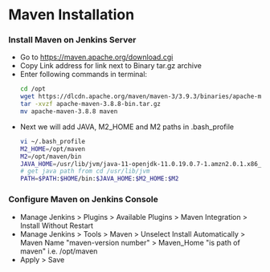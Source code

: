 # Maven Installation
### Install Maven on Jenkins Server
- Go to https://maven.apache.org/download.cgi
- Copy Link address for link next to Binary tar.gz archive
- Enter following commands in terminal:
  ```sh
  cd /opt
  wget https://dlcdn.apache.org/maven/maven-3/3.9.3/binaries/apache-maven-3.9.3-bin.tar.gz
  tar -xvzf apache-maven-3.8.8-bin.tar.gz
  mv apache-maven-3.8.8 maven
  ```
- Next we will add JAVA, M2_HOME and M2 paths in .bash_profile
  ```sh
  vi ~/.bash_profile
  M2_HOME=/opt/maven
  M2=/opt/maven/bin
  JAVA_HOME=/usr/lib/jvm/java-11-openjdk-11.0.19.0.7-1.amzn2.0.1.x86_64
  # get java path from cd /usr/lib/jvm
  PATH=$PATH:$HOME/bin:$JAVA_HOME:$M2_HOME:$M2
  ```
### Configure Maven on Jenkins Console
- Manage Jenkins > Plugins > Available Plugins > Maven Integration > Install Without Restart
- Manage Jenkins > Tools > Maven > Unselect Install Automatically > Maven Name "maven-version number" > Maven_Home "is path of maven" i.e. /opt/maven
- Apply > Save
